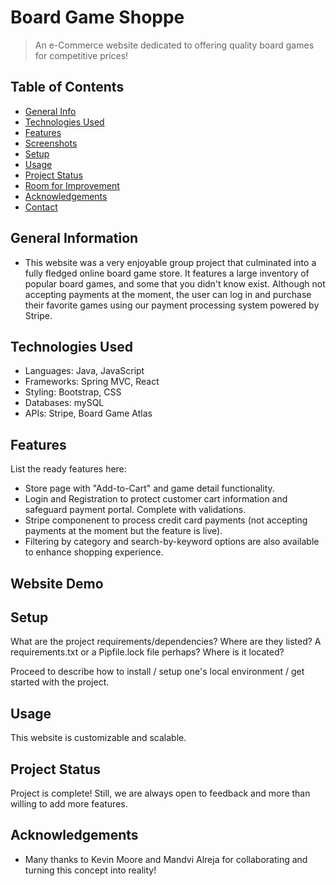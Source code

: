 # Board Game Shoppe
> An e-Commerce website dedicated to offering quality board games for competitive prices!

## Table of Contents
* [General Info](#general-information)
* [Technologies Used](#technologies-used)
* [Features](#features)
* [Screenshots](#screenshots)
* [Setup](#setup)
* [Usage](#usage)
* [Project Status](#project-status)
* [Room for Improvement](#room-for-improvement)
* [Acknowledgements](#acknowledgements)
* [Contact](#contact)
<!-- * [License](#license) -->


## General Information
- This website was a very enjoyable group project that culminated into a fully fledged online board game store. It features a large inventory of popular board games, and some that you didn't know exist. Although not accepting payments at the moment, the user can log in and purchase their favorite games using our payment processing system powered by Stripe.


## Technologies Used
- Languages: Java, JavaScript
- Frameworks: Spring MVC, React
- Styling: Bootstrap, CSS
- Databases: mySQL
- APIs: Stripe, Board Game Atlas


## Features
List the ready features here:
- Store page with "Add-to-Cart" and game detail functionality. 
- Login and Registration to protect customer cart information and safeguard payment portal. Complete with validations.
- Stripe componenent to process credit card payments (not accepting payments at the moment but the feature is live).
- Filtering by category and search-by-keyword options are also available to enhance shopping experience. 


## Website Demo


## Setup
What are the project requirements/dependencies? Where are they listed? A requirements.txt or a Pipfile.lock file perhaps? Where is it located?

Proceed to describe how to install / setup one's local environment / get started with the project.


## Usage
This website is customizable and scalable.


## Project Status
Project is complete! Still, we are always open to feedback and more than willing to add more features. 


## Acknowledgements
- Many thanks to Kevin Moore and Mandvi Alreja for collaborating and turning this concept into reality!
